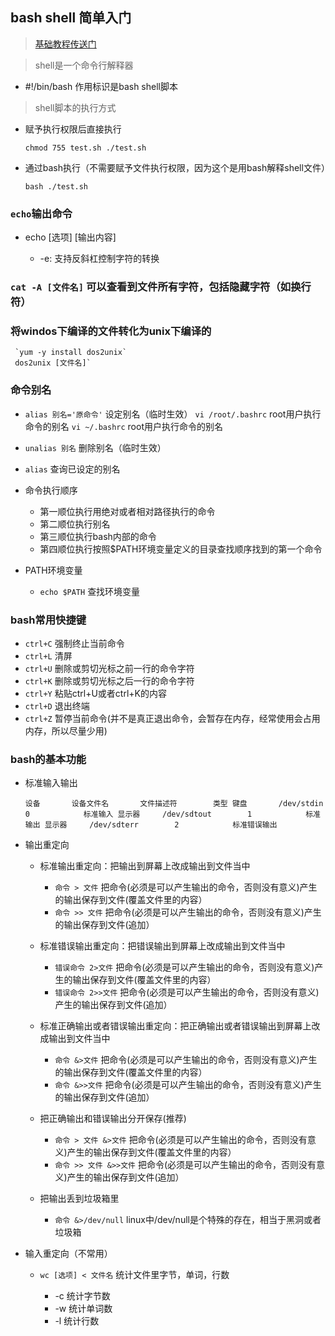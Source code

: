 ## bash shell 简单入门

> [基础教程传送门](http://www.runoob.com/w3cnote/shell-quick-start.html)

> shell是一个命令行解释器

  - #!/bin/bash        作用标识是bash shell脚本

> shell脚本的执行方式

  - 赋予执行权限后直接执行
  
    `chmod 755 test.sh
    ./test.sh
    `
  - 通过bash执行（不需要赋予文件执行权限，因为这个是用bash解释shell文件）
  
    `bash ./test.sh`

### `echo`输出命令

  - echo [选项] [输出内容]
  
    - -e: 支持反斜杠控制字符的转换
    
### `cat -A [文件名]` 可以查看到文件所有字符，包括隐藏字符（如换行符）

###  将windos下编译的文件转化为unix下编译的
     `yum -y install dos2unix`
     dos2unix [文件名]`
     
### 命令别名

  - `alias 别名='原命令'`    设定别名（临时生效）
    `vi /root/.bashrc` root用户执行命令的别名
    `vi ~/.bashrc`  root用户执行命令的别名
  - `unalias 别名`    删除别名（临时生效）
  - `alias`    查询已设定的别名
  - 命令执行顺序
  
    - 第一顺位执行用绝对或者相对路径执行的命令
    - 第二顺位执行别名
    - 第三顺位执行bash内部的命令
    - 第四顺位执行按照$PATH环境变量定义的目录查找顺序找到的第一个命令
    
  - PATH环境变量
  
    - `echo $PATH`   查找环境变量
    
### bash常用快捷键

  - `ctrl+C`   强制终止当前命令
  - `ctrl+L`   清屏
  - `ctrl+U`   删除或剪切光标之前一行的命令字符
  - `ctrl+K`   删除或剪切光标之后一行的命令字符
  - `ctrl+Y`   粘贴ctrl+U或者ctrl+K的内容
  - `ctrl+D`   退出终端
  - `ctrl+Z`   暂停当前命令(并不是真正退出命令，会暂存在内存，经常使用会占用内存，所以尽量少用)
  
### bash的基本功能

  - 标准输入输出
  
    `
    设备       设备文件名       文件描述符        类型
    键盘       /dev/stdin         0            标准输入
    显示器     /dev/sdtout        1            标准输出
    显示器     /dev/sdterr        2            标准错误输出
    `
    
  - 输出重定向
  
    - 标准输出重定向：把输出到屏幕上改成输出到文件当中
    
      - `命令 > 文件`   把命令(必须是可以产生输出的命令，否则没有意义)产生的输出保存到文件(覆盖文件里的内容）
      - `命令 >> 文件`   把命令(必须是可以产生输出的命令，否则没有意义)产生的输出保存到文件(追加）
      
    - 标准错误输出重定向：把错误输出到屏幕上改成输出到文件当中
          
      - `错误命令 2>文件`   把命令(必须是可以产生输出的命令，否则没有意义)产生的输出保存到文件(覆盖文件里的内容）
      - `错误命令 2>>文件`   把命令(必须是可以产生输出的命令，否则没有意义)产生的输出保存到文件(追加）
      
    - 标准正确输出或者错误输出重定向：把正确输出或者错误输出到屏幕上改成输出到文件当中
            
      - `命令 &>文件`   把命令(必须是可以产生输出的命令，否则没有意义)产生的输出保存到文件(覆盖文件里的内容）
      - `命令 &>>文件`   把命令(必须是可以产生输出的命令，否则没有意义)产生的输出保存到文件(追加）
    - 把正确输出和错误输出分开保存(推荐)
      - `命令 > 文件 &>文件`   把命令(必须是可以产生输出的命令，否则没有意义)产生的输出保存到文件(覆盖文件里的内容）
      - `命令 >> 文件 &>>文件`   把命令(必须是可以产生输出的命令，否则没有意义)产生的输出保存到文件(追加）
    
    - 把输出丢到垃圾箱里
    
      - `命令 &>/dev/null`    linux中/dev/null是个特殊的存在，相当于黑洞或者垃圾箱
      
  - 输入重定向（不常用）
  
    - `wc [选项] < 文件名`   统计文件里字节，单词，行数
    
      - -c    统计字节数
      - -w    统计单词数
      - -l    统计行数
    
    